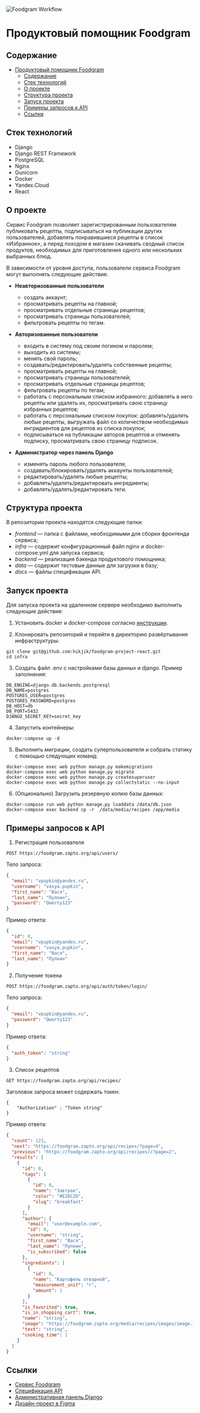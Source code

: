 ![Foodgram Workflow](https://github.com/hikjik/foodgram-project-react/actions/workflows/foodgram_workflow.yml/badge.svg)

# Продуктовый помощник Foodgram

## Содержание

- [Продуктовый помощник Foodgram](#продуктовый-помощник-foodgram)
  - [Содержание](#содержание)
  - [Стек технологий](#стек-технологий)
  - [О проекте](#о-проекте)
  - [Структура проекта](#структура-проекта)
  - [Запуск проекта](#запуск-проекта)
  - [Примеры запросов к API](#примеры-запросов-к-api)
  - [Ссылки](#ссылки)

## Стек технологий

 - Django
 - Django REST Framework
 - PostgreSQL
 - Nginx
 - Gunicorn
 - Docker
 - Yandex.Cloud
 - React

## О проекте

Сервис Foodgram позволяет зарегистрированным пользователям публиковать рецепты, подписываться на публикации других пользователей, добавлять понравившиеся рецепты в список «Избранное», а перед походом в магазин скачивать сводный список продуктов, необходимых для приготовления одного или нескольких выбранных блюд.

В зависимости от уровня доступа, пользователи сервиса Foodgram могут выполнять следующие действия:

- **Неавторизованные пользователи**

  - создать аккаунт;
  - просматривать рецепты на главной;
  - просматривать отдельные страницы рецептов;
  - просматривать страницы пользователей;
  - фильтровать рецепты по тегам.

- **Авторизованные пользователи**

  - входить в систему под своим логином и паролем;
  - выходить из системы;
  - менять свой пароль;
  - создавать/редактировать/удалять собственные рецепты;
  - просматривать рецепты на главной;
  - просматривать страницы пользователей;
  - просматривать отдельные страницы рецептов;
  - фильтровать рецепты по тегам;
  - работать с персональным списком избранного: добавлять в него рецепты или удалять их, просматривать свою страницу избранных рецептов;
  - работать с персональным списком покупок: добавлять/удалять любые рецепты, выгружать файл со количеством необходимых ингридиентов для рецептов из списка покупок;
  - подписываться на публикации авторов рецептов и отменять подписку, просматривать свою страницу подписок.

- **Администратор через панель Django**

  * изменять пароль любого пользователя;
  * создавать/блокировать/удалять аккаунты пользователей;
  * редактировать/удалять любые рецепты;
  * добавлять/удалять/редактировать ингредиенты;
  * добавлять/удалять/редактировать теги.

## Структура проекта

В репозитории проекта находятся следующие папки:
 - *frontend* — папка с файлами, необходимыми для сборки фронтенда сервиса;
 - *infra* — содержит конфигурационный файл nginx и docker-compose.yml для запуска сервиса;
 - *backend* — реализация бэкенда продуктового помощника;
 - *data* — содержит тестовые данные для загрузки в базу;
 - *docs*  — файлы спецификации API.

## Запуск проекта

Для запуска проекта на удаленном сервере необходимо выполнить следующие действия:

1. Установить docker и docker-compose согласно [инструкции](https://docs.docker.com/engine/install/).

2. Клонировать репозиторий и перейти в директорию развёртывания инфраструктуры:

```
git clone git@github.com:hikjik/foodgram-project-react.git
cd infra
```

3. Создать файл .env с настройками базы данных и django. Пример заполнения:

```
DB_ENGINE=django.db.backends.postgresql
DB_NAME=postgres
POSTGRES_USER=postgres
POSTGRES_PASSWORD=postgres
DB_HOST=db
DB_PORT=5432
DJANGO_SECRET_KEY=secret_key
```

4. Запустить контейнеры:

```
docker-compose up -d
```

5. Выполнить миграции, создать суперпользователя и собрать статику с помощью следующих команд:

```
docker-compose exec web python manage.py makemigrations
docker-compose exec web python manage.py migrate
docker-compose exec web python manage.py createsuperuser
docker-compose exec web python manage.py collectstatic --no-input
```

6. (Опционально) Загрузить резервную копию базы данных:

```
docker-compose run web python manage.py loaddata /data/db.json
docker-compose exec backend cp -r  /data/media/recipes /app/media
```

## Примеры запросов к API

1. Регистрация пользователя

```
POST https://foodgram.zapto.org/api/users/
```

Тело запроса:

```json
{
  "email": "vpupkin@yandex.ru",
  "username": "vasya.pupkin",
  "first_name": "Вася",
  "last_name": "Пупкин",
  "password": "Qwerty123"
}
```

Пример ответа:

```json
{
  "id": 0,
  "email": "vpupkin@yandex.ru",
  "username": "vasya.pupkin",
  "first_name": "Вася",
  "last_name": "Пупкин"
}
```

2. Получение токена

```
POST https://foodgram.zapto.org/api/auth/token/login/
```

Тело запроса:

```json
{
  "email": "vpupkin@yandex.ru",
  "password": "Qwerty123"
}
```

Пример ответа:

```json
{
  "auth_token": "string"
}
```

3. Список рецептов

```
GET https://foodgram.zapto.org/api/recipes/
```

Заголовок запроса может содержать токен:
```
{
    "Authorization" : "Token string"
}
```


Пример ответа:

```json
{
  "count": 123,
  "next": "https://foodgram.zapto.org/api/recipes/?page=4",
  "previous": "https://foodgram.zapto.org/api/recipes//?page=2",
  "results": [
    {
      "id": 0,
      "tags": [
        {
          "id": 0,
          "name": "Завтрак",
          "color": "#E26C2D",
          "slug": "breakfast"
        }
      ],
      "author": {
        "email": "user@example.com",
        "id": 0,
        "username": "string",
        "first_name": "Вася",
        "last_name": "Пупкин",
        "is_subscribed": false
      },
      "ingredients": [
        {
          "id": 0,
          "name": "Картофель отварной",
          "measurement_unit": "г",
          "amount": 1
        }
      ],
      "is_favorited": true,
      "is_in_shopping_cart": true,
      "name": "string",
      "image": "https://foodgram.zapto.org/media/recipes/images/image.jpeg",
      "text": "string",
      "cooking_time": 1
    }
  ]
}
```

## Ссылки

- [Сервис Foodgram][1]
- [Спецификация API][2]
- [Административная панель Django][3]
- [Дизайн-проект в Figma][4]

[1]: https://foodgram.zapto.org/
[2]: https://foodgram.zapto.org/api/docs/
[3]: https://foodgram.zapto.org/admin/
[4]: https://www.figma.com/file/HHEJ68zF1bCa7Dx8ZsGxFh/Продуктовый-помощник-Final?node-id=0%3A
